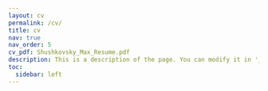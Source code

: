 ```yaml
---
layout: cv
permalink: /cv/
title: cv
nav: true
nav_order: 5
cv_pdf: Shushkovsky_Max_Resume.pdf
description: This is a description of the page. You can modify it in '_pages/cv.md'. You can also change or remove the top pdf download button.
toc:
  sidebar: left
---
```

